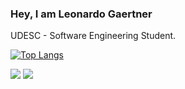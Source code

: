 ### Hey, I am Leonardo Gaertner

UDESC - Software Engineering Student.

[![Top Langs](https://github-readme-stats.vercel.app/api/top-langs/?username=leonardogaertner&theme=radical)](https://github.com/leonardogaertner/github-readme-stats)

<div> 
  <a href = "mailto:leonardogaertner2004@gmail.com"><img src="https://img.shields.io/badge/-Gmail-%23333?style=for-the-badge&logo=gmail&logoColor=white" target="_blank"></a>
  <a href="https://www.linkedin.com/in/leonardo-gaertner-93a087245/" target="_blank"><img src="https://img.shields.io/badge/-LinkedIn-%230077B5?style=for-the-badge&logo=linkedin&logoColor=white" target="_blank"></a> 
</div>
